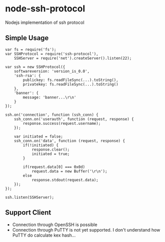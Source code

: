 node-ssh-protocol
=================

Nodejs implementation of ssh protocol

Simple Usage
------------

```
var fs = require('fs');
var SSHProtocol = require('ssh-protocol'),
	SSHServer = require('net').createServer().listen(22);

var ssh = new SSHProtocol({ 
	softwareversion: 'version_is_0.0',
	'ssh-rsa': { 
		publickey: fs.readFileSync(...).toString(),
		privatekey: fs.readFileSync(...).toString() 
	},
	'banner': {
		message: 'banner...\r\n'
	}
});

ssh.on('connection', function (ssh_conn) {
	ssh_conn.on('userauth', function (request, response) {
		response.success(request.username);
	});

	var initiated = false;
	ssh_conn.on('data', function (request, response) {
		if(!initiated) {
			response.clear();
			initiated = true;
		}
		
		if(request.data[0] === 0x0d)
			request.data = new Buffer('\r\n');
		else
			response.stdout(request.data);
	});
});
	
ssh.listen(SSHServer);
```

Support Client
--------------
* Connection through OpenSSH is possible
* Connection through PuTTY is not yet supported. I don't understand how PuTTY do calculate kex hash...
 